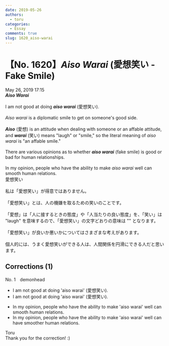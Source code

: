 ```yaml
---
date: 2019-05-26
authors:
  - toru
categories:
  - Essay
comments: true
slug: 1620_aiso-warai
---
```


# 【No. 1620】<strong><em>Aiso Warai</strong></em> (愛想笑い - Fake Smile)
<div class="date">May 26, 2019 17:15</div>
<div id="post"><div id="body_show_ori">
<strong><em>Aiso Warai</strong></em><br/><br/>I am not good at doing <strong><em>aiso warai</em></strong> (愛想笑い).<br/><br/><em>Aiso warai</em> is a diplomatic smile to get on someone's good side.<br/><br/><strong><em>Aiso</em></strong> (愛想) is an attitude when dealing with someone or an affable attitude, and <strong><em>warai</em></strong> (笑い) means "laugh" or "smile," so the literal meaning of <em>aiso warai</em> is "an affable smile."<br/><br/>There are various opinions as to whether <strong><em>aiso warai</em></strong> (fake smile) is good or bad for human relationships.<br/><br/>In my opinion, people who have the ability to make <em>aiso warai</em> well can smooth human relations.
</div></div>

<!-- more -->

<div id="post_ja"><div id="body_show_mo">
愛想笑い<br/><br/>私は「愛想笑い」が得意ではありません。<br/><br/>「愛想笑い」とは、人の機嫌を取るための笑いのことです。<br/><br/>「愛想」は「人に接するときの態度」や「人当たりの良い態度」を、「笑い」は "laugh" を意味するので、「愛想笑い」の文字どおりの意味は "" となります。<br/><br/>「愛想笑い」が良いか悪いかについてはさまざまな考えがあります。<br/><br/>個人的には、うまく愛想笑いができる人は、人間関係を円滑にできる人だと思います。
</div></div>

## Corrections (1)
<div id="block"><div class="first_name"> No. 1　<span class="just_name">demonhead</span></div><div id="block2">
<ul class="correction_field">
<li class="incorrect">I am not good at doing 'aiso warai' (愛想笑い).</li>
<li class="corrected correct">
I am not good at <span class="sline">doing </span>'aiso warai' (愛想笑い).
</li>
</ul>
<ul class="correction_field">
<li class="incorrect">In my opinion, people who have the ability to make 'aiso warai' well can smooth human relations.</li>
<li class="corrected correct">
In my opinion, people who have the ability to <span class="sline">make</span> 'aiso warai' well can have smoother human relations.
</li>
</ul>
</div><div class="name"><span class="just_name">Toru</span><br>
Thank you for the correction! :)
</div>
</div>
